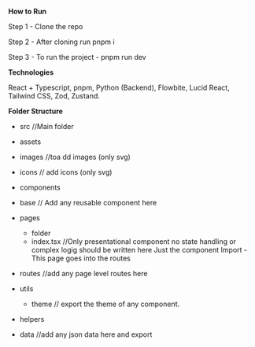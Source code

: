 **How to Run**

Step 1 - Clone the repo

Step 2 - After cloning run pnpm i

Step 3 - To run the project - pnpm run dev


**Technologies**

React + Typescript, pnpm, Python (Backend), Flowbite, Lucid React, Tailwind CSS, Zod, Zustand.


**Folder Structure**

- src  //Main folder
 - assets
  - images   //toa dd images (only svg)
  - icons    // add icons (only svg)

- components
 - base   // Add any reusable component here

- pages
  - folder  
  - index.tsx   //Only presentational component no state handling or complex logig should be written here Just the component Import - This page goes into the routes
   
- routes //add any page level routes here

- utils
  - theme // export the theme of any component.
- helpers
- data //add any json data here and export 
